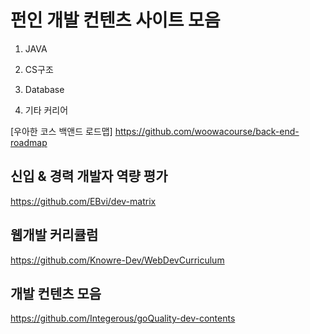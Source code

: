 # 펀인 개발 컨텐츠 사이트 모음

1. JAVA

2. CS구조

3. Database

4. 기타 커리어

[우아한 코스 백앤드 로드맵] https://github.com/woowacourse/back-end-roadmap

## 신입 & 경력 개발자 역량 평가
https://github.com/EBvi/dev-matrix

## 웹개발 커리큘럼
https://github.com/Knowre-Dev/WebDevCurriculum

## 개발 컨텐츠 모음
https://github.com/Integerous/goQuality-dev-contents 

